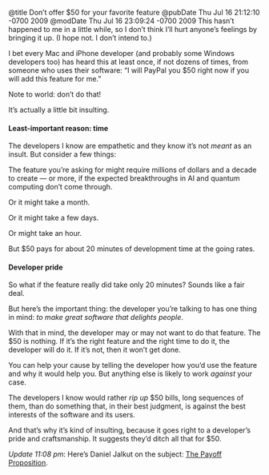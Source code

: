 @title Don’t offer $50 for your favorite feature
@pubDate Thu Jul 16 21:12:10 -0700 2009
@modDate Thu Jul 16 23:09:24 -0700 2009
This hasn’t happened to me in a little while, so I don’t think I’ll hurt anyone’s feelings by bringing it up. (I hope not. I don’t intend to.)

I bet every Mac and iPhone developer (and probably some Windows developers too) has heard this at least once, if not dozens of times, from someone who uses their software: “I will PayPal you $50 right now if you will add this feature for me.”

Note to world: don’t do that!

It’s actually a little bit insulting.

#### Least-important reason: time

The developers I know are empathetic and they know it’s not <em>meant</em> as an insult. But consider a few things:

The feature you’re asking for might require millions of dollars and a decade to create — or more, if the expected breakthroughs in AI and quantum computing don’t come through.

Or it might take a month.

Or it might take a few days.

Or might take an hour.

But $50 pays for about 20 minutes of development time at the going rates.

#### Developer pride

So what if the feature really did take only 20 minutes? Sounds like a fair deal.

But here’s the important thing: the developer you’re talking to has one thing in mind: <em>to make great software that delights people</em>.

With that in mind, the developer may or may not want to do that feature. The $50 is nothing. If it’s the right feature and the right time to do it, the developer will do it. If it’s not, then it won’t get done.

You can help your cause by telling the developer how you’d use the feature and why it would help you. But anything else is likely to work <em>against</em> your case.

The developers I know would rather <em>rip up</em> $50 bills, long sequences of them, than do something that, in their best judgment, is against the best interests of the software and its users.

And that’s why it’s kind of insulting, because it goes right to a developer’s pride and craftsmanship. It suggests they’d ditch all that for $50.

<em>Update 11:08 pm</em>: Here’s Daniel Jalkut on the subject: <a href="http://www.red-sweater.com/blog/852/the-payoff-proposition">The Payoff Proposition</a>.
